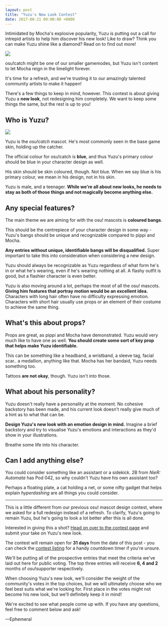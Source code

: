 ```yaml
---
layout: post
title: "Yuzu's New Look Contest"
date: 2017-08-21 09:00:00 +0000
---
```


Intimidated by Mocha's explosive popularity, Yuzu is putting out a call for intrepid artists to help him discover his new look! Like to draw? Think you can make Yuzu shine like a diamond? Read on to find out more!

[![](https://assets.ppy.sh/contests/49/header.jpg)](https://osu.ppy.sh/community/contests/49)

osu!catch might be one of our smaller gamemodes, but Yuzu isn't content to let Mocha reign in the limelight forever.

It's time for a refresh, and we're trusting it to our amazingly talented community artists to make it happen!

There's a few things to keep in mind, however. This contest is about giving Yuzu a **new look**, not redesigning him completely. We want to keep some things the same, but the rest is up to you!

## Who is Yuzu?

[![](/wiki/Mascots/Gallery/img/Yuzu-Daru.png)](/wiki/Mascots/Gallery#yuzu)

Yuzu is the *osu!catch* mascot. He's most commonly seen in the base game skin, holding up the catcher.

The official colour for osu!catch is **blue**, and thus Yuzu's primary colour should be blue in your character design as well.

His skin should be skin coloured, though. Not blue. When we say blue is his primary colour, we mean in his design, not in his skin.

Yuzu is male, and a teenager. **While we're all about new looks, he needs to stay as both of those things and not magically become anything else.**

## Any special features?

The main theme we are aiming for with the osu! mascots is **coloured bangs**.

This should be the centrepiece of your character design in some way - Yuzu's bangs should be unique and recognizable compared to pippi and Mocha.

**Any entries without unique, identifiable bangs will be disqualified.** Super important to take this into consideration when considering a new design.

Yuzu should always be recognizable as Yuzu regardless of what form he's in or what he's wearing, even if he's wearing nothing at all. A flashy outfit is good, but a flashier character is even better.

Yuzu is also moving around a lot, perhaps the most of all the osu! mascots. **Giving him features that portray motion would be an excellent idea.** Characters with long hair often have no difficulty expressing emotion. Characters with short hair usually use props or an element of their costume to achieve the same thing.

## What's this about props?

Props are great, as pippi and Mocha have demonstrated. Yuzu would very much like to have one as well. **You should create some sort of key prop that helps make Yuzu identifiable.**

This can be something like a headband, a wristband, a sleeve tag, facial scar.. a medallion, anything like that. Mocha has her bandaid, Yuzu needs something too.

Tattoos **are not okay**, though. Yuzu isn't into those.

## What about his personality?

Yuzu doesn't really have a personality at the moment. No cohesive backstory has been made, and his current look doesn't really give much of a hint as to what that can be.

**Design Yuzu's new look with an emotion design in mind.** Imagine a brief backstory and try to visualise Yuzu's emotions and interactions as they'd show in your illustrations.

Breathe some life into his character.

## Can I add anything else?

You could consider something like an assistant or a sidekick. 2B from *NieR: Automata* has Pod 042, so why couldn't Yuzu have his own assistant too?

Perhaps a floating plate, a cat holding a net, or some nifty gadget that helps explain *hyperdashing* are all things you could consider.

---

This is a little different from our previous osu! mascot design contest, where we asked for a full redesign instead of a refresh. To clarify, Yuzu's going to remain Yuzu, but he's going to look a lot better after this is all done.

Interested in giving this a shot? [Head on over to the contest page](https://osu.ppy.sh/community/contests/49) and submit your take on Yuzu's new look.

The contest will remain open for **31 days** from the date of this post - you can check the [contest listing](https://osu.ppy.sh/community/contests/49) for a handy countdown timer if you're unsure.

We'll be putting all of the prospective entries that meet the criteria we've laid out here for public voting. The top three entries will receive **6, 4 and 2** months of osu!supporter respectively.

When choosing Yuzu's new look, we'll consider the weight of the community's votes in the top choices, but we will ultimately choose who we feel best suits what we're looking for. First place in the votes might not become his new look, but we'll definitely keep it in mind!

We're excited to see what people come up with. If you have any questions, feel free to comment below and ask!

—Ephemeral
